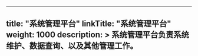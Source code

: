 
---
title: "系统管理平台"
linkTitle: "系统管理平台"
weight: 1000
description: >
  系统管理平台负责系统维护、数据查询、以及其他管理工作。
---


